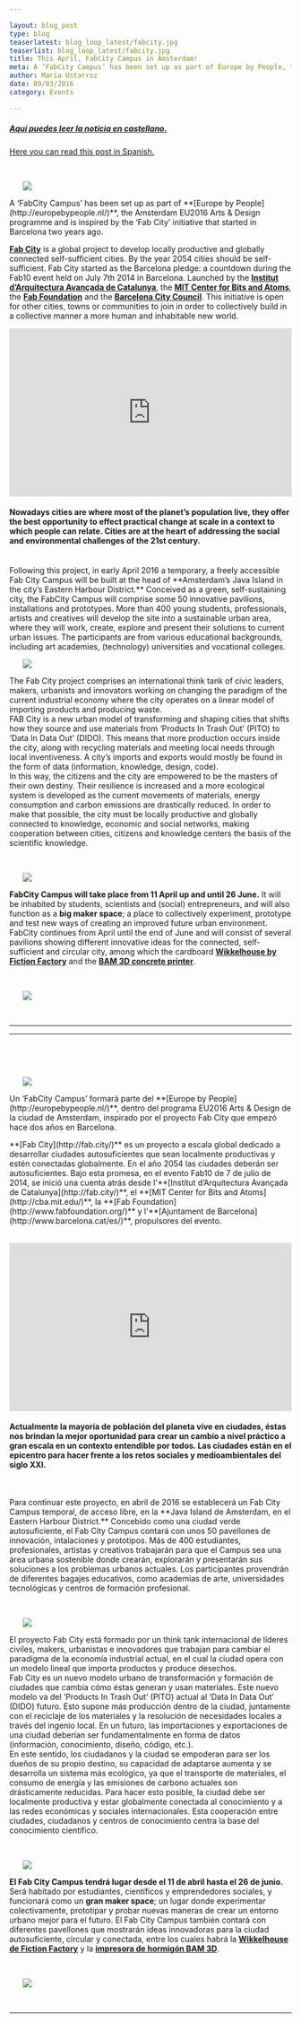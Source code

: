 ```yaml
---

layout: blog_post
type: blog
teaserlatest: blog_loop_latest/fabcity.jpg
teaserlist: blog_loop_latest/fabcity.jpg
title: This April, FabCity Campus in Amsterdam!
meta: A ‘FabCity Campus’ has been set up as part of Europe by People, the Amsterdam EU2016 Arts & Design programme and is inspired by the ‘Fab City’ project lead by Fab Lab Barcelona two years ago. 
author: Maria Ustarroz
date: 09/03/2016
category: Events

---
```



##### <a href="#spanish"> Aquí puedes leer la notícia en castellano.</a> <br>
<a href="#spanish"> Here you can read this post in Spanish.</a> <br>

<br>
<ul><img src= "http://www.fablabbcn.org/img/blog/blog_loop_latest/fabcitybarcelona.jpg" align="middle"> </img></ul>
A ‘FabCity Campus’ has been set up as part of **[Europe by People](http://europebypeople.nl/)**, the Amsterdam EU2016 Arts & Design programme and is inspired by the ‘Fab City’ initiative that started in Barcelona two years ago. <br>


**[Fab City](http://fab.city/)** is a global project to develop locally productive and globally connected self-sufficient cities. By the year 2054 cities should be self-sufficient. Fab City started as the Barcelona pledge: a countdown during the Fab10 event held on July 7th 2014 in Barcelona. Launched by the **[Institut d’Arquitectura Avançada de Catalunya](http://fab.city/)**, the **[MIT Center for Bits and Atoms](http://cba.mit.edu/)**, the **[Fab Foundation](http://www.fabfoundation.org/)** and the **[Barcelona City Council](http://www.barcelona.cat/es/)**. This initiative is open for other cities, towns or communities to join in order to collectively build in a collective manner a more human and inhabitable new world.<br>

<iframe src="http://pitodido.org/#countdown" scrolling="no" frameborder="0" height="300px" width="100%"></iframe>
<br>
<h4>Nowadays cities are where most of the planet’s population live, they offer the best opportunity to effect practical change at scale in a context to which people can relate. Cities are at the heart of addressing the social and environmental challenges of the 21st century.</h4>

<br>
Following this project, in early April 2016 a temporary, a freely accessible Fab City Campus will be built at the head of **Amsterdam’s Java Island in the city’s Eastern Harbour District.** Conceived as a green, self-sustaining city, the FabCity Campus will comprise some 50 innovative pavilions, installations and prototypes. More than 400 young students, professionals, artists and creatives will develop the site into a sustainable urban area, where they will work, create, explore and present their solutions to current urban issues. The participants are from various educational backgrounds, including art academies, (technology) universities and vocational colleges.

<br>
<ul><img src= "http://www.fablabbcn.org/img/blog/fab_city/fabcityworld.jpg" align="middle"> </img></ul>

The Fab City project comprises an international think tank of civic leaders, makers, urbanists and innovators working on changing the paradigm of the current industrial economy where the city operates on a linear model of importing products and producing waste. 
<br>
FAB City is a new urban model of transforming and shaping cities that shifts how they source and use materials from ‘Products In Trash Out’ (PITO) to ‘Data In Data Out’ (DIDO). This means that more production occurs inside the city, along with recycling materials and meeting local needs through local inventiveness. A city’s imports and exports would mostly be found in the form of data (information, knowledge, design, code).
<br>
In this way, the citizens and the city are empowered to be the masters of their own destiny. Their resilience is increased and a more ecological system is developed as the current movements of materials, energy consumption and carbon emissions are drastically reduced. In order to make that possible, the city must be locally productive and globally connected to knowledge, economic and social networks, making cooperation between cities, citizens and knowledge centers the basis of the scientific knowledge. 

<br>
<ul><img src= "http://www.fablabbcn.org/img/blog/fab_city/fabcity-campus.jpg" align="middle"> </img></ul>

**FabCity Campus will take place from 11 April up and until 26 June.** It will be inhabited by students, scientists and (social) entrepreneurs, and will also function as a **big maker space**; a place to collectively experiment, prototype and test new ways of creating an improved future urban environment. FabCity continues from April until the end of June and will consist of several pavilions showing different innovative ideas for the connected, self-sufficient and circular city, among which the cardboard **[Wikkelhouse by Fiction Factory](http://www.fictionfactory.nl/home.php?p=whouse)** and the **[BAM 3D concrete printer](https://citiesintransition.eu/publicatie/bam-3d-concrete-printer-at-fabcity-campus)**.

<br>
<ul><img src= "http://www.fablabbcn.org/img/blog/fab_city/campus-plattegrond.png" align="middle"> </img></ul>

<br>
<hr>


---
<a name="spanish"></a>
&nbsp;

<br>
<ul><img src= "http://www.fablabbcn.org/img/blog/blog_loop_latest/fabcitybarcelona.jpg" align="middle"> </img></ul>

<p>Un ‘FabCity Campus’ formará parte del **[Europe by People](http://europebypeople.nl/)**, dentro del programa EU2016 Arts & Design de la ciudad de Amsterdam, inspirado por el proyecto Fab City que empezó hace dos años en Barcelona. 
</p>
<p>**[Fab City](http://fab.city/)** es un proyecto a escala global dedicado a desarrollar ciudades autosuficientes que sean localmente productivas y estén conectadas globalmente. En el año 2054 las ciudades deberán ser autosuficientes. Bajo esta promesa, en el evento Fab10 de 7 de julio de 2014, se inició una cuenta atrás desde l'**[Institut d’Arquitectura Avançada de Catalunya](http://fab.city/)**, el **[MIT Center for Bits and Atoms](http://cba.mit.edu/)**, la **[Fab Foundation](http://www.fabfoundation.org/)** y l'**[Ajuntament de Barcelona](http://www.barcelona.cat/es/)**, propulsores del evento.</p>
<br>
<iframe src="http://pitodido.org/#countdown" scrolling="no" frameborder="0" height="300px" width="100%"></iframe>
<br>
<h4>Actualmente la mayoría de población del planeta vive en ciudades, éstas nos brindan la mejor oportunidad para crear un cambio a nivel práctico a gran escala en un contexto entendible por todos. Las ciudades están en el epicentro para hacer frente a los retos sociales y medioambientales del siglo XXI.</h4>
<br>
<p>Para continuar este proyecto, en abril de 2016 se establecerá un Fab City Campus temporal, de acceso libre, en la **Java Island de Amsterdam, en el Eastern Harbour District.** Concebido como una ciudad verde autosuficiente, el Fab City Campus contará con unos 50 pavellones de innovación, intalaciones y prototipos. Más de 400 estudiantes, profesionales, artistas y creativos trabajarán para que el Campus sea una área urbana sostenible donde crearán, explorarán y presentarán sus soluciones a los problemas urbanos actuales. Los participantes provendrán de diferentes bagajes educativos, como academias de arte, universidades tecnológicas y centros de formación profesional.</p>

<br>
<ul><img src= "http://www.fablabbcn.org/img/blog/fab_city/fabcityworld.jpg" align="middle"> </img></ul>

El proyecto Fab City está formado por un think tank internacional de líderes civiles, makers, urbanistas e innovadores que trabajan para cambiar el paradigma de la economía industrial actual, en el cual la ciudad opera con un modelo lineal que importa productos y produce desechos.
<br>
Fab City es un nuevo modelo urbano de transformación y formación de ciudades que cambia cómo éstas generan y usan materiales. Este nuevo modelo va del ‘Products In Trash Out’ (PITO) actual al ‘Data In Data Out’ (DIDO) futuro. Esto supone más producción dentro de la ciudad, juntamente con el reciclaje de los materiales y la resolución de necesidades locales a través del ingenio local. En un futuro, las importaciones y exportaciones de una ciudad deberían ser fundamentalmente en forma de datos (información, conocimiento, diseño, código, etc.).
<br>
En este sentido, los ciudadanos y la ciudad se empoderan para ser los dueños de su propio destino, su capacidad de adaptarse aumenta y se desarrolla un sistema más ecológico, ya que el transporte de materiales, el consumo de energía y las emisiones de carbono actuales son drásticamente reducidas. Para hacer esto posible, la ciudad debe ser localmente productiva y estar globalmente conectada al conocimiento y a las redes económicas y sociales internacionales. Esta cooperación entre ciudades, ciudadanos y centros de conocimiento centra la base del conocimiento científico.

<br>
<ul><img src= "http://www.fablabbcn.org/img/blog/fab_city/fabcity-campus.jpg" align="middle"> </img></ul>

**El Fab City Campus tendrá lugar desde el 11 de abril hasta el 26 de junio.** Será habitado por estudiantes, científicos y emprendedores sociales, y funcionará como un **gran maker space**; un lugar donde experimentar colectivamente, prototipar y probar nuevas maneras de crear un entorno urbano mejor para el futuro. El Fab City Campus también contará con diferentes pavellones que mostrarán ideas innovadoras para la ciudad autosuficiente, circular y conectada, entre los cuales habrá la **[Wikkelhouse de Fiction Factory](http://www.fictionfactory.nl/home.php?p=whouse)** y la **[impresora de hormigón BAM 3D](https://citiesintransition.eu/publicatie/bam-3d-concrete-printer-at-fabcity-campus)**.

<br>
<ul><img src= "http://www.fablabbcn.org/img/blog/fab_city/campus-plattegrond.png" align="middle"> </img></ul>

<br>
<hr>

